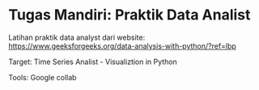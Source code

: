 # Tugas Mandiri: Praktik Data Analist  
Latihan praktik data analyst dari website: https://www.geeksforgeeks.org/data-analysis-with-python/?ref=lbp



Target: Time Series Analist - Visualiztion in Python

Tools: Google collab
